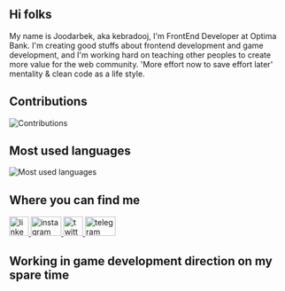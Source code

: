 ## Hi folks

My name is Joodarbek, aka kebradooj, I'm FrontEnd Developer at Optima Bank. I'm creating good stuffs about frontend development and game development, and I'm working hard on teaching other peoples to create more value for the web community. 'More effort now to save effort later' mentality & clean code as a life style.


## Contributions

<img src="https://github-readme-stats.vercel.app/api?username=kebradooj&show_icons=true&count_private=true&title_color=b794f4&text_color=ffffff&icon_color=ffffff&bg_color=1a202c&include_all_commits=true" alt="Contributions" />

## Most used languages

<img src="https://github-readme-stats.vercel.app/api/top-langs/?username=kebradooj&layout=compact&title_color=553c9a&text_color=1a202c" alt="Most used languages" />

## Where you can find me

<p>
  <a href="https://www.linkedin.com/in/kebradooj/" rel="nofollow">
    <img src="https://cdn.jsdelivr.net/npm/simple-icons@3.0.1/icons/linkedin.svg" alt="linkedin" height="35" />
  </a>

  <a href="https://www.instagram.com/kebradooj/" rel="nofollow">
    <img src="https://cdn.jsdelivr.net/npm/simple-icons@3.0.1/icons/instagram.svg" alt="instagram" height="35" width="55" />
  </a>

  <a href="https://twitter.com/kebradooj" rel="nofollow">
    <img src="https://cdn.jsdelivr.net/npm/simple-icons@3.0.1/icons/twitter.svg" alt="twitter" height="35" />
  </a>
  
  <a href="https://t.me/kebradooj" rel="nofollow">
    <img src="https://cdn.jsdelivr.net/npm/simple-icons@3.0.1/icons/telegram.svg" alt="telegram" height="35" width="55" />
  </a>
</p>

## Working in game development direction on my spare time
